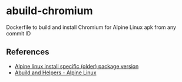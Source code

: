 # abuild-chromium
Dockerfile to build and install Chromium for Alpine Linux apk from any commit ID

## References
* [Alpine linux install specific (older) package version](https://medium.com/@scythargon/alpine-linux-install-specific-older-package-version-36eadca31fc1)
* [Abuild and Helpers - Alpine Linux](https://wiki.alpinelinux.org/wiki/Abuild_and_Helpers)
